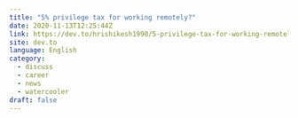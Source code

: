 ```yaml
---
title: "5% privilege tax for working remotely?"
date: 2020-11-13T12:25:44Z
link: https://dev.to/hrishikesh1990/5-privilege-tax-for-working-remotely-2e47?utm_medium=RSS&utm_source=news.12bit.vn
site: dev.to
language: English
category:
  - discuss
  - career
  - news
  - watercooler
draft: false
---
```

